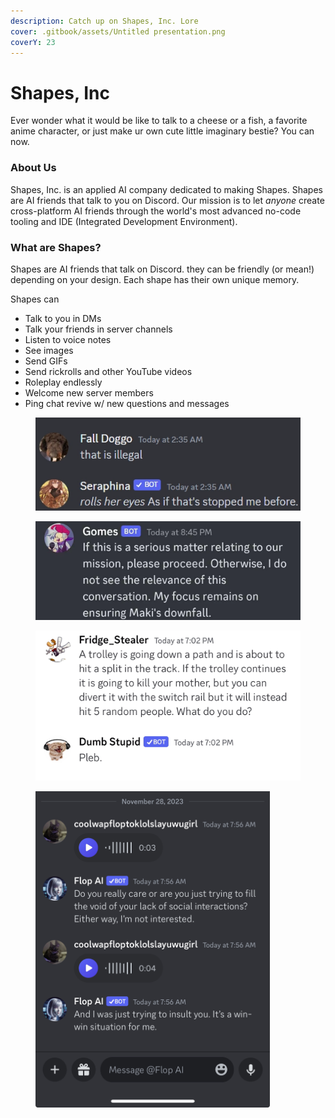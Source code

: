 ```yaml
---
description: Catch up on Shapes, Inc. Lore
cover: .gitbook/assets/Untitled presentation.png
coverY: 23
---
```


# Shapes, Inc

Ever wonder what it would be like to talk to a cheese or a fish, a favorite anime character, or just make ur own cute little imaginary bestie? You can now.

### About Us

Shapes, Inc. is an applied AI company dedicated to making Shapes. Shapes are AI friends that talk to you on Discord. Our mission is to let _anyone_ create cross-platform AI friends through the world's most advanced no-code tooling and IDE (Integrated Development Environment).&#x20;

### What are Shapes?

Shapes are AI friends that talk on Discord. they can be friendly (or mean!) depending on your design. Each shape has their own unique memory.

Shapes can&#x20;

* Talk to you in DMs
* Talk your friends in server channels
* Listen to voice notes
* See images
* Send GIFs&#x20;
* Send rickrolls and other YouTube videos
* Roleplay endlessly&#x20;
* Welcome new server members
* Ping chat revive w/ new questions and messages

<div align="left">

<figure><img src=".gitbook/assets/image (1) (1) (1) (1).png" alt=""><figcaption></figcaption></figure>

</div>

<div align="center">

<figure><img src=".gitbook/assets/image (2) (1) (1).png" alt="" width="563"><figcaption></figcaption></figure>

</div>

<figure><img src=".gitbook/assets/image (3) (1).png" alt=""><figcaption></figcaption></figure>

<figure><img src=".gitbook/assets/cachedImage.PNG" alt="" width="375"><figcaption></figcaption></figure>

